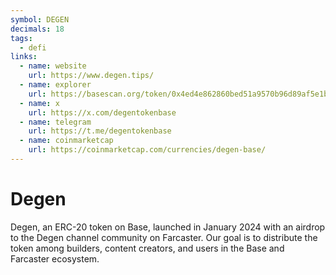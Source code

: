 ```yaml
---
symbol: DEGEN
decimals: 18
tags:
  - defi
links:
  - name: website
    url: https://www.degen.tips/
  - name: explorer
    url: https://basescan.org/token/0x4ed4e862860bed51a9570b96d89af5e1b0efefed
  - name: x
    url: https://x.com/degentokenbase
  - name: telegram
    url: https://t.me/degentokenbase
  - name: coinmarketcap
    url: https://coinmarketcap.com/currencies/degen-base/
---
```


# Degen

Degen, an ERC-20 token on Base, launched in January 2024 with an airdrop to the Degen channel community on Farcaster. Our goal is to distribute the token among builders, content creators, and users in the Base and Farcaster ecosystem.
